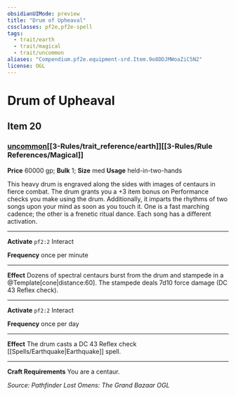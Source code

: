 ```yaml
---
obsidianUIMode: preview
title: "Drum of Upheaval"
cssclasses: pf2e,pf2e-spell
tags:
  - trait/earth
  - trait/magical
  - trait/uncommon
aliases: "Compendium.pf2e.equipment-srd.Item.9o8DDJMWoaZiC5N2"
license: OGL
---
```

# Drum of Upheaval
## Item 20
### [uncommon](uncommon.md "Uncommon Rarity Trait")[[3-Rules/trait_reference/earth]][[3-Rules/Rule References/Magical]]


**Price** 60000 gp; 
**Bulk** 1; **Size** med
**Usage** held-in-two-hands

This heavy drum is engraved along the sides with images of centaurs in fierce combat. The drum grants you a +3 item bonus on Performance checks you make using the drum. Additionally, it imparts the rhythms of two songs upon your mind as soon as you touch it. One is a fast marching cadence; the other is a frenetic ritual dance. Each song has a different activation.

* * *

**Activate** `pf2:2` Interact

**Frequency** once per minute

* * *

**Effect** Dozens of spectral centaurs burst from the drum and stampede in a @Template\[cone|distance:60\]. The stampede deals 7d10 force damage (DC 43 Reflex check).

* * *

**Activate** `pf2:2` Interact

**Frequency** once per day

* * *

**Effect** The drum casts a DC 43 Reflex check [[Spells/Earthquake|Earthquake]] spell.

* * *

**Craft Requirements** You are a centaur.

*Source: Pathfinder Lost Omens: The Grand Bazaar*
*OGL*